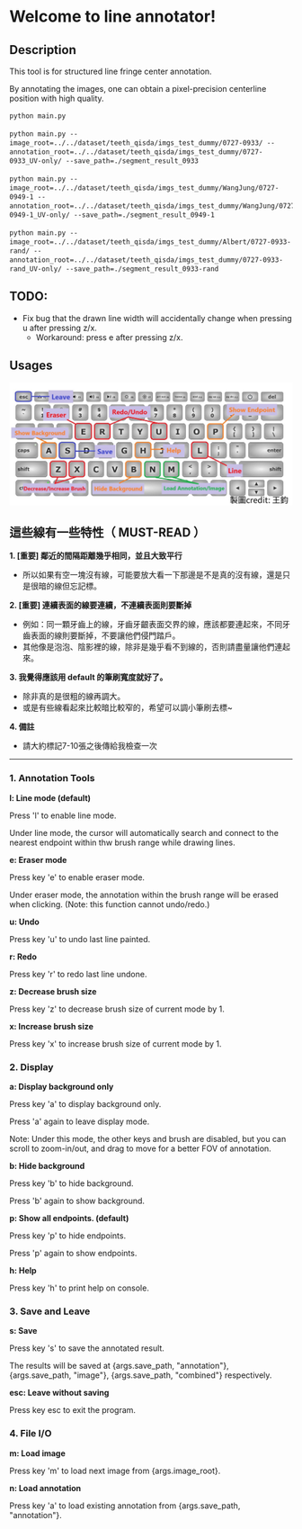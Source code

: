 # Welcome to line annotator!

## Description
This tool is for structured line fringe center annotation. 

By annotating the images, one can obtain a pixel-precision centerline position with high quality.

```
python main.py

python main.py --image_root=../../dataset/teeth_qisda/imgs_test_dummy/0727-0933/ --annotation_root=../../dataset/teeth_qisda/imgs_test_dummy/0727-0933_UV-only/ --save_path=./segment_result_0933 

python main.py --image_root=../../dataset/teeth_qisda/imgs_test_dummy/WangJung/0727-0949-1 --annotation_root=../../dataset/teeth_qisda/imgs_test_dummy/WangJung/0727-0949-1_UV-only/ --save_path=./segment_result_0949-1

python main.py --image_root=../../dataset/teeth_qisda/imgs_test_dummy/Albert/0727-0933-rand/ --annotation_root=../../dataset/teeth_qisda/imgs_test_dummy/0727-0933-rand_UV-only/ --save_path=./segment_result_0933-rand

```

## TODO:
- Fix bug that the drawn line width will accidentally change when pressing u after pressing z/x.
    - Workaround: press e after pressing z/x.

## Usages
![settings](https://raw.githubusercontent.com/benlin1211/line_annotator/main/images/setting.jpg)

## 這些線有一些特性（ MUST-READ ）

**1. [重要] 鄰近的間隔距離幾乎相同，並且大致平行**

- 所以如果有空一塊沒有線，可能要放大看一下那邊是不是真的沒有線，還是只是很暗的線但忘記標。

**2. [重要] 連續表面的線要連續，不連續表面則要斷掉**

- 例如：同一顆牙齒上的線，牙齒牙齦表面交界的線，應該都要連起來，不同牙齒表面的線則要斷掉，不要讓他們侵門踏戶。
- 其他像是泡泡、陰影裡的線，除非是幾乎看不到線的，否則請盡量讓他們連起來。

**3. 我覺得應該用 default 的筆刷寬度就好了。**

- 除非真的是很粗的線再調大。
- 或是有些線看起來比較暗比較窄的，希望可以調小筆刷去標~

**4. 備註**
- 請大約標記7-10張之後傳給我檢查一次
_____________________________________
### 1. Annotation Tools
**l: Line mode (default)**

Press 'l' to enable line mode. 

Under line mode, the cursor will automatically search and connect to the nearest endpoint within thw brush range while drawing lines. 

**e: Eraser mode**

Press key 'e' to enable eraser mode. 

Under eraser mode, the annotation within the brush range will be erased when clicking. (Note: this function cannot undo/redo.)

**u: Undo**

Press key 'u' to undo last line painted.

**r: Redo**

Press key 'r' to redo last line undone.

**z: Decrease brush size**

Press key 'z' to decrease brush size of current mode by 1.

**x: Increase brush size**

Press key 'x' to increase brush size of current mode by 1.


### 2. Display
**a: Display background only**

Press key 'a' to display background only. 

Press 'a' again to leave display mode.

Note: Under this mode, the other keys and brush are disabled, but you can scroll to zoom-in/out, and drag to move for a better FOV of annotation.  

**b: Hide background**

Press key 'b' to hide background. 

Press 'b' again to show background.

**p: Show all endpoints. (default)**

Press key 'p' to hide endpoints. 

Press 'p' again to show endpoints.

**h: Help**

Press key 'h' to print help on console.

### 3. Save and Leave  
**s: Save**

Press key 's' to save the annotated result.

The results will be saved at {args.save_path, "annotation"}, {args.save_path, "image"}, {args.save_path, "combined"} respectively.

**esc: Leave without saving**

Press key esc to exit the program.

### 4. File I/O
**m: Load image**

Press key 'm' to load next image from {args.image_root}.

**n: Load annotation**

Press key 'a' to load existing annotation from {args.save_path, "annotation"}.


